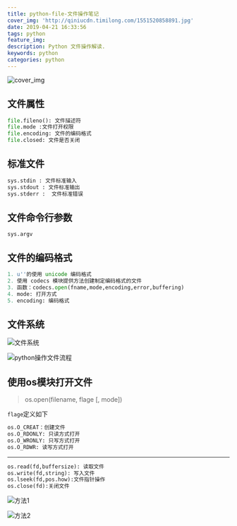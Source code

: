 ```yaml
---
title: python-file-文件操作笔记
cover_img: 'http://qiniucdn.timilong.com/1551520858891.jpg'
date: 2019-04-21 16:33:56
tags: python
feature_img:
description: Python 文件操作解读.
keywords: python
categories: python
---
```


![cover_img](http://qiniucdn.timilong.com/1551520858891.jpg)

## 文件属性
```python
file.fileno(): 文件描述符
file.mode :文件打开权限
file.encoding: 文件的编码格式
file.closed: 文件是否关闭
```

## 标准文件
```python
sys.stdin : 文件标准输入
sys.stdout : 文件标准输出
sys.stderr :  文件标准错误
```

## 文件命令行参数
```
sys.argv
```

## 文件的编码格式
```python
1. u''的使用 unicode 编码格式
2. 使用 codecs 模块提供方法创建制定编码格式的文件
3. 函数：codecs.open(fname,mode,encoding,error,buffering)
4. mode: 打开方式
5. encoding: 编码格式
```

## 文件系统
![文件系统](http://qiniucdn.timilong.com/16a38f24d64e31d8)

![python操作文件流程](http://qiniucdn.timilong.com/16a38f316f9ffc64)

## 使用os模块打开文件

> os.open(filename, flage [, mode])

`flage`定义如下
```python
os.O_CREAT：创建文件
os.O_RDONLY: 只读方式打开
os.O_WRONLY: 只写方式打开
os.O_RDWR: 读写方式打开
```
---

```python
os.read(fd,buffersize): 读取文件
os.write(fd,string): 写入文件
os.lseek(fd,pos.how):文件指针操作
os.close(fd):关闭文件
```

![方法1](http://qiniucdn.timilong.com/16a39b4e1cf8e07c)

![方法2](http://qiniucdn.timilong.com/16a39b88599d62bb)
